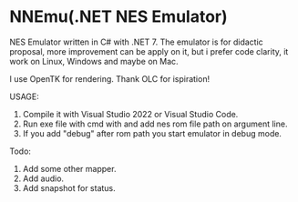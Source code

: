 # NNEmu(.NET NES Emulator)
NES Emulator written in C# with .NET 7.
The emulator is for didactic proposal, more improvement can be apply on it, but i prefer code clarity, it work on Linux, Windows and maybe on Mac.


I use OpenTK for rendering.
Thank OLC for ispiration!


USAGE:
1. Compile it with Visual Studio 2022 or Visual Studio Code.
2. Run exe file with cmd with and add nes rom file path on argument line.
3. If you add "debug" after rom path you start emulator in debug mode.



Todo:
1. Add some other mapper.
2. Add audio.
3. Add snapshot for status.
